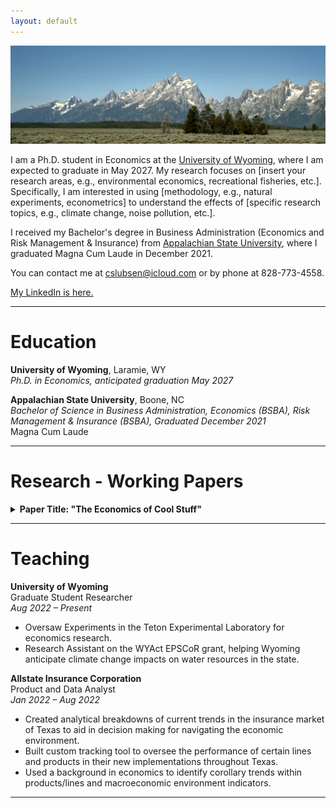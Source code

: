 ```yaml
---
layout: default
---
```

<img src="/assets/tetons.jpeg" alt="AxamerLizum" />

I am a Ph.D. student in Economics at the [University of Wyoming](https://www.uwyo.edu), where I am expected to graduate in May 2027. My research focuses on [insert your research areas, e.g., environmental economics, recreational fisheries, etc.]. Specifically, I am interested in using [methodology, e.g., natural experiments, econometrics] to understand the effects of [specific research topics, e.g., climate change, noise pollution, etc.].

I received my Bachelor's degree in Business Administration (Economics and Risk Management & Insurance) from [Appalachian State University](https://www.appstate.edu), where I graduated Magna Cum Laude in December 2021. 

You can contact me at [cslubsen@icloud.com](mailto:cslubsen@icloud.com) or by phone at 828-773-4558.

[My LinkedIn is here.](https://www.linkedin.com/in/connorlubsen)

* * *

# Education

**University of Wyoming**, Laramie, WY  
_Ph.D. in Economics, anticipated graduation May 2027_  

**Appalachian State University**, Boone, NC  
_Bachelor of Science in Business Administration, Economics (BSBA), Risk Management & Insurance (BSBA), Graduated December 2021_  
Magna Cum Laude  

* * *

# Research - Working Papers

<details>
  <summary><strong>Paper Title: "The Economics of Cool Stuff"</strong></summary>
  <p>
    This paper explores the intersection of behavioral nudges and coolness perception in product adoption. We use panel data from sneaker releases and a novel measure of "hype" elasticity...
  </p>
</details>


* * *

# Teaching

**University of Wyoming**  
Graduate Student Researcher  
_Aug 2022 – Present_  
- Oversaw Experiments in the Teton Experimental Laboratory for economics research.  
- Research Assistant on the WYAct EPSCoR grant, helping Wyoming anticipate climate change impacts on water resources in the state.

**Allstate Insurance Corporation**  
Product and Data Analyst  
_Jan 2022 – Aug 2022_  
- Created analytical breakdowns of current trends in the insurance market of Texas to aid in decision making for navigating the economic environment.  
- Built custom tracking tool to oversee the performance of certain lines and products in their new implementations throughout Texas.  
- Used a background in economics to identify corollary trends within products/lines and macroeconomic environment indicators.


* * *


